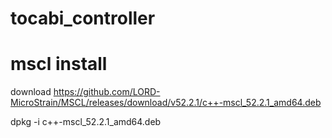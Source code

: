 # tocabi_controller


# mscl install 
download 
https://github.com/LORD-MicroStrain/MSCL/releases/download/v52.2.1/c++-mscl_52.2.1_amd64.deb

dpkg -i c++-mscl_52.2.1_amd64.deb

